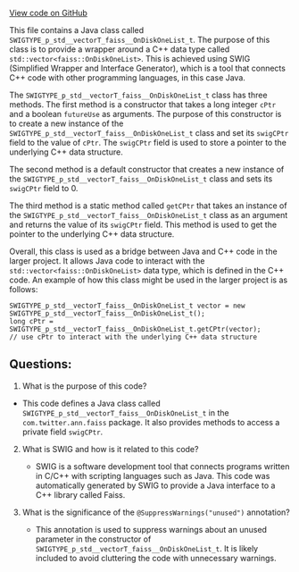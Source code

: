 [View code on GitHub](https://github.com/misbahsy/the-algorithm/ann/src/main/java/com/twitter/ann/faiss/swig/SWIGTYPE_p_std__vectorT_faiss__OnDiskOneList_t.java)

This file contains a Java class called `SWIGTYPE_p_std__vectorT_faiss__OnDiskOneList_t`. The purpose of this class is to provide a wrapper around a C++ data type called `std::vector<faiss::OnDiskOneList>`. This is achieved using SWIG (Simplified Wrapper and Interface Generator), which is a tool that connects C++ code with other programming languages, in this case Java.

The `SWIGTYPE_p_std__vectorT_faiss__OnDiskOneList_t` class has three methods. The first method is a constructor that takes a long integer `cPtr` and a boolean `futureUse` as arguments. The purpose of this constructor is to create a new instance of the `SWIGTYPE_p_std__vectorT_faiss__OnDiskOneList_t` class and set its `swigCPtr` field to the value of `cPtr`. The `swigCPtr` field is used to store a pointer to the underlying C++ data structure.

The second method is a default constructor that creates a new instance of the `SWIGTYPE_p_std__vectorT_faiss__OnDiskOneList_t` class and sets its `swigCPtr` field to 0.

The third method is a static method called `getCPtr` that takes an instance of the `SWIGTYPE_p_std__vectorT_faiss__OnDiskOneList_t` class as an argument and returns the value of its `swigCPtr` field. This method is used to get the pointer to the underlying C++ data structure.

Overall, this class is used as a bridge between Java and C++ code in the larger project. It allows Java code to interact with the `std::vector<faiss::OnDiskOneList>` data type, which is defined in the C++ code. An example of how this class might be used in the larger project is as follows:

```
SWIGTYPE_p_std__vectorT_faiss__OnDiskOneList_t vector = new SWIGTYPE_p_std__vectorT_faiss__OnDiskOneList_t();
long cPtr = SWIGTYPE_p_std__vectorT_faiss__OnDiskOneList_t.getCPtr(vector);
// use cPtr to interact with the underlying C++ data structure
```
## Questions: 
 1. What is the purpose of this code?
   - This code defines a Java class called `SWIGTYPE_p_std__vectorT_faiss__OnDiskOneList_t` in the `com.twitter.ann.faiss` package. It also provides methods to access a private field `swigCPtr`.

2. What is SWIG and how is it related to this code?
   - SWIG is a software development tool that connects programs written in C/C++ with scripting languages such as Java. This code was automatically generated by SWIG to provide a Java interface to a C++ library called Faiss.

3. What is the significance of the `@SuppressWarnings("unused")` annotation?
   - This annotation is used to suppress warnings about an unused parameter in the constructor of `SWIGTYPE_p_std__vectorT_faiss__OnDiskOneList_t`. It is likely included to avoid cluttering the code with unnecessary warnings.